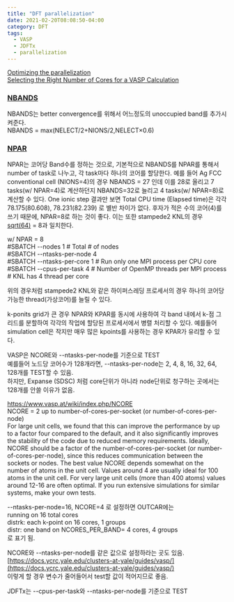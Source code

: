 ```yaml
---
title: "DFT parallelization"
date: 2021-02-20T08:08:50-04:00
category: DFT
tags:
  - VASP
  - JDFTx
  - parallelization
---
```



[Optimizing the parallelization](https://www.vasp.at/wiki/index.php/Optimizing_the_parallelization)  
[Selecting the Right Number of Cores for a VASP Calculation](https://www.nsc.liu.se/~pla/blog/2015/01/12/vasp-how-many-cores/)  


### [NBANDS](https://www.vasp.at/wiki/index.php/NBANDS)
NBANDS는 better convergence를 위해서 어느정도의 unoccupied band를 추가시켜준다.  
NBANDS = max(NELECT/2+NIONS/2,NELECT×0.6)  

### [NPAR](https://www.vasp.at/wiki/index.php/NPAR)
NPAR는 코어당 Band수를 정하는 것으로, 기본적으로 NBANDS를 NPAR를 통해서 number of task로 나누고, 각 task마다 하나의 코어를 할당한다. 예를 들어 Ag FCC conventional cell (NIONS=4)의 경우 NBANDS = 27 인데 이를 28로 올리고 7 tasks(w/ NPAR=4)로 계산하던지 NBANDS=32로 늘리고 4 tasks(w/ NPAR=8)로 계산할 수 있다. One ionic step 결과만 보면 Total CPU time (Elapsed time)은 각각 78.175(80.608), 78.231(82.239) 로 별반 차이가 없다. 후자가 적은 수의 코어(4)를 쓰기 때문에, NPAR=8로 하는 것이 좋다. 이는 또한 stampede2 KNL의 경우 [sqrt(64)](https://www.vasp.at/wiki/index.php/NPAR) = 8과 일치한다.  

w/ NPAR = 8  
#SBATCH --nodes 1               # Total # of nodes  
#SBATCH --ntasks-per-node 4  
#SBATCH --ntasks-per-core 1    # Run only one MPI process per CPU core  
#SBATCH --cpus-per-task   4    # Number of OpenMP threads per MPI process # KNL has 4 thread per core  

위의 경우처럼 stampede2 KNL와 같은 하이퍼스레딩 프로세서의 경우 하나의 코어당 가능한 thread(가상코어)를 늘릴 수 있다.  

k-ponits grid가 큰 경우 NPAR와 KPAR를 동시에 사용하여 각 band 내에서 k-점 그리드를 분할하여 각각의 작업에 할당된 프로세서에서 병렬 처리할 수 있다. 예를들어 simulation cell은 작지만 매우 많은 kpoints를 사용하는 경우 KPAR가 유리할 수 있다.





VASP은 NCORE와 --ntasks-per-node를 기준으로 TEST  
예를들어 노드당 코어수가 128개라면, --ntasks-per-node는 2, 4, 8, 16, 32, 64, 128개를 TEST할 수 있음.  
하지만, Expanse (SDSC) 처럼 core단위가 아니라 node단위로 청구하는 곳에서는 128개를 안쓸 이유가 없음.  

https://www.vasp.at/wiki/index.php/NCORE  
NCORE = 2 up to number-of-cores-per-socket (or number-of-cores-per-node)  
For large unit cells, we found that this can improve the performance by up to a factor four compared to the default, and it also significantly improves the stability of the code due to reduced memory requirements. Ideally, NCORE should be a factor of the number-of-cores-per-socket (or number-of-cores-per-node), since this reduces communication between the sockets or nodes. The best value NCORE depends somewhat on the number of atoms in the unit cell. Values around 4 are usually ideal for 100 atoms in the unit cell. For very large unit cells (more than 400 atoms) values around 12-16 are often optimal. If you run extensive simulations for similar systems, make your own tests.  

--ntasks-per-node=16, NCORE=4 로 설정하면 OUTCAR에는  
 running on   16 total cores  
 distrk:  each k-point on   16 cores,    1 groups  
 distr:  one band on NCORES_PER_BAND=   4 cores,    4 groups  
로 표기 됨.  

NCORE와 --ntasks-per-node를 같은 값으로 설정하라는 곳도 있음.  
[https://docs.ycrc.yale.edu/clusters-at-yale/guides/vasp/](https://docs.ycrc.yale.edu/clusters-at-yale/guides/vasp/)  
이렇게 할 경우 변수가 줄어들어서 test할 값이 적어지므로 좋음.  


JDFTx는 --cpus-per-task와 --ntasks-per-node를 기준으로 TEST  


